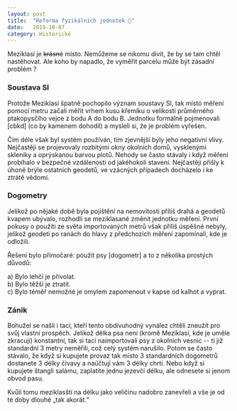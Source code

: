 ```yaml
---
layout: post
title:  "Reforma fyzikálních jednotek 📐"
date:   2019-10-07
category: Historické
---
```


Meziklasí je ~~krásné~~ místo. Nemůžeme se nikomu divit, že by se tam chtěl nastěhovat. Ale koho by napadlo, že vyměřit parcelu může být zásadní problém ?

### Soustava SI
Protože Meziklasí špatně pochopilo význam soustavy SI, tak místo měření pomocí metru začali měřit vrhem kusu křemíku o velikosti průměrného ptakopysčího vejce z bodu A do bodu B. Jednotku formálně pojmenovali [cbkd] (co by kamenem dohodil) a mysleli si, že je problém vyřešen.

Čím déle však byl systém používán, tím zjevnější byly jeho negativní vlivy. Nejčastěji se projevovaly rozbitými okny okolních domů, vysklenými skleníky a oprýskanou barvou plotů. Nehody se často stávaly i když měření probíhalo v bezpečné vzdálenosti od jakéhokoli stavení. Nejčastěji přišly k úhoně brýle ostatních geodetů, ve vzácných případech docházelo i ke ztrátě vědomí.

### Dogometry
Jelikož po nějaké době byla pojištění na nemovitosti příliš drahá a geodetů kvapem ubývalo, rozhodli se meziklasané změnit jednotku měření. První pokusy o použiti ze světa importovaných metrů však příliš úspěšné nebyly, jelikož geodeti po ranách do hlavy z předchozích měření zapomínali, kde je odložili.

Řešení bylo přímočaré: použít psy [dogometr] a to z několika prostých důvodů:

a) Bylo lehčí je přivolat.  
b) Bylo těžší je ztratit.  
c) Bylo téměř nemožné je omylem zapomenout v kapse od kalhot a vyprat.  

### Zánik 
Bohužel se našli i tací, kteří tento obdivuhodný vynález chtěli zneužít pro svůj vlastní prospěch. Jelikož délka psa není (kromě Meziklasí, kde je uměle zkracují) konstantní, tak si tací naimportovali psy z okolních vesnic -- ti již standardní 3 metry neměřili, což celý systém narušilo. Potom se často stávalo, že když si kupujete provaz tak místo 3 standardních dogometrů dostanete 3 délky čivavy a naúčtují vám 3 délky chrtí. Nebo když si kupujete štangli salámu, zaplatíte jednu jezevčí délku, ale odnesete si jenom obvod pasu.

Kvůli tomu meziklasští na délku jako veličinu nadobro zanevřeli a vše je od té doby dlouhé „tak akorát.“
